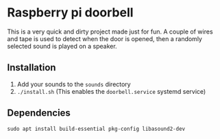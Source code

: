 # Raspberry pi doorbell

This is a very quick and dirty project made just for fun. A couple of wires and tape is used to detect when the door is opened, then a randomly selected sound is played on a speaker.

## Installation

1. Add your sounds to the `sounds` directory
2. `./install.sh` (This enables the `doorbell.service` systemd service)

## Dependencies

```sudo apt install build-essential pkg-config libasound2-dev```
